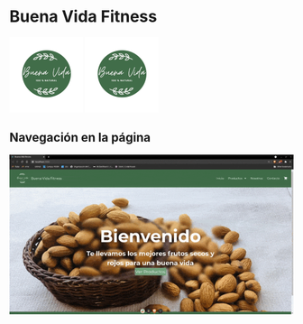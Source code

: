 # Buena Vida Fitness
![logo](./src/images/logo-buena-vida-circle.png)
<img src="./src/images/logo-buena-vida-circle.png" style="align: center;" />

## Navegación en la página

![gif-navegacion](./navegacion-reactjs.gif)
